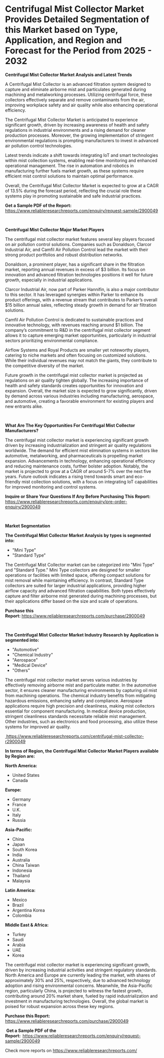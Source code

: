 <p><h1>Centrifugal Mist Collector Market Provides Detailed Segmentation of this Market based on Type, Application, and Region and Forecast for the Period from 2025 - 2032</h1></p><p><strong>Centrifugal Mist Collector Market Analysis and Latest Trends</strong></p>
<p><p>A Centrifugal Mist Collector is an advanced filtration system designed to capture and eliminate airborne mist and particulates generated during machining and metalworking processes. Utilizing centrifugal force, these collectors effectively separate and remove contaminants from the air, improving workplace safety and air quality while also enhancing operational efficiency.</p><p>The Centrifugal Mist Collector Market is anticipated to experience significant growth, driven by increasing awareness of health and safety regulations in industrial environments and a rising demand for cleaner production processes. Moreover, the growing implementation of stringent environmental regulations is prompting manufacturers to invest in advanced air pollution control technologies. </p><p>Latest trends indicate a shift towards integrating IoT and smart technologies within mist collection systems, enabling real-time monitoring and enhanced operational management. The rise in automation and robotics in manufacturing further fuels market growth, as these systems require efficient mist control solutions to maintain optimal performance. </p><p>Overall, the Centrifugal Mist Collector Market is expected to grow at a CAGR of 13.5% during the forecast period, reflecting the crucial role these systems play in promoting sustainable and safe industrial practices.</p></p>
<p><strong>Get a Sample PDF of the Report:&nbsp;</strong> <a href="https://www.reliableresearchreports.com/enquiry/request-sample/2900049?utm_campaign=2186&utm_medium=2&utm_source=Github&utm_content=ia&utm_term=16032025&utm_id=centrifugal-mist-collector">https://www.reliableresearchreports.com/enquiry/request-sample/2900049</a></p>
<p>&nbsp;</p>
<p><strong>Centrifugal Mist Collector Major Market Players</strong></p>
<p><p>The centrifugal mist collector market features several key players focused on air pollution control solutions. Companies such as Donaldson, Clarcor Industrial Air, and Camfil Air Pollution Control lead the market with their strong product portfolios and robust distribution networks.</p><p>Donaldson, a prominent player, has a significant share in the filtration market, reporting annual revenues in excess of $3 billion. Its focus on innovation and advanced filtration technologies positions it well for future growth, especially in industrial applications.</p><p>Clarcor Industrial Air, now part of Parker Hannifin, is also a major contributor to this sector. It has leveraged synergies within Parker to enhance its product offerings, with a revenue stream that contributes to Parker’s overall $15 billion annual sales, reflecting steady growth in demand for air filtration solutions.</p><p>Camfil Air Pollution Control is dedicated to sustainable practices and innovative technology, with revenues reaching around $1 billion. The company’s commitment to R&D in the centrifugal mist collector segment allows it to capture emerging market opportunities, particularly in industrial sectors prioritizing environmental compliance.</p><p>Airflow Systems and Royal Products are smaller yet noteworthy players, catering to niche markets and often focusing on customized solutions. While their individual revenues may not match the giants, they contribute to the competitive diversity of the market.</p><p>Future growth in the centrifugal mist collector market is projected as regulations on air quality tighten globally. The increasing importance of health and safety standards creates opportunities for innovation and expansion. Overall, the market size is expected to grow significantly, driven by demand across various industries including manufacturing, aerospace, and automotive, creating a favorable environment for existing players and new entrants alike.</p></p>
<p>&nbsp;</p>
<p><strong>What Are The Key Opportunities For Centrifugal Mist Collector Manufacturers?</strong></p>
<p><p>The centrifugal mist collector market is experiencing significant growth driven by increasing industrialization and stringent air quality regulations worldwide. The demand for efficient mist elimination systems in sectors like automotive, metalworking, and pharmaceuticals is propelling market expansion. Advancements in technology, enhancing operational efficiency and reducing maintenance costs, further bolster adoption. Notably, the market is projected to grow at a CAGR of around 5-7% over the next five years. Future outlook indicates a rising trend towards smart and eco-friendly mist collection solutions, with a focus on integrating IoT capabilities for improved monitoring and control systems.</p></p>
<p><strong>Inquire or Share Your Questions If Any Before Purchasing This Report:</strong> <a href="https://www.reliableresearchreports.com/enquiry/pre-order-enquiry/2900049?utm_campaign=2186&utm_medium=2&utm_source=Github&utm_content=ia&utm_term=16032025&utm_id=centrifugal-mist-collector">https://www.reliableresearchreports.com/enquiry/pre-order-enquiry/2900049</a></p>
<p>&nbsp;</p>
<p><strong>Market Segmentation</strong></p>
<p><strong>The Centrifugal Mist Collector Market Analysis by types is segmented into:</strong></p>
<p><ul><li>"Mini Type"</li><li>"Standard Type"</li></ul></p>
<p><p>The Centrifugal Mist Collector market can be categorized into "Mini Type" and "Standard Type." Mini Type collectors are designed for smaller operations or facilities with limited space, offering compact solutions for mist removal while maintaining efficiency. In contrast, Standard Type collectors are suited for larger industrial applications, providing higher airflow capacity and advanced filtration capabilities. Both types effectively capture and filter airborne mist generated during machining processes, but their applications differ based on the size and scale of operations.</p></p>
<p><strong>Purchase this Report:&nbsp;</strong><a href="https://www.reliableresearchreports.com/purchase/2900049?utm_campaign=2186&utm_medium=2&utm_source=Github&utm_content=ia&utm_term=16032025&utm_id=centrifugal-mist-collector">https://www.reliableresearchreports.com/purchase/2900049</a></p>
<p>&nbsp;</p>
<p><strong>The Centrifugal Mist Collector Market Industry Research by Application is segmented into:</strong></p>
<p><ul><li>"Automotive"</li><li>"Chemical Industry"</li><li>"Aerospace"</li><li>"Medical Device"</li><li>"Others"</li></ul></p>
<p><p>The centrifugal mist collector market serves various industries by effectively removing airborne mist and particulate matter. In the automotive sector, it ensures cleaner manufacturing environments by capturing oil mist from machining operations. The chemical industry benefits from mitigating hazardous emissions, enhancing safety and compliance. Aerospace applications require high precision and cleanliness, making mist collectors essential for component manufacturing. In medical device production, stringent cleanliness standards necessitate reliable mist management. Other industries, such as electronics and food processing, also utilize these systems for improved air quality.</p></p>
<p><a href="https://www.reliableresearchreports.com/centrifugal-mist-collector-r2900049?utm_campaign=2186&utm_medium=2&utm_source=Github&utm_content=ia&utm_term=16032025&utm_id=centrifugal-mist-collector">&nbsp;https://www.reliableresearchreports.com/centrifugal-mist-collector-r2900049</a></p>
<p><strong>In terms of Region, the Centrifugal Mist Collector Market Players available by Region are:</strong></p>
<p>
    <p> <strong> North America: </strong>
        <ul>
            <li>United States</li>
            <li>Canada</li>
        </ul>
        </p> 
    <p> <strong> Europe: </strong>
        <ul>
            <li>Germany</li>
            <li>France</li>
            <li>U.K.</li>
            <li>Italy</li>
            <li>Russia</li>
        </ul>
        </p> 
    <p> <strong> Asia-Pacific: </strong>
        <ul>
            <li>China</li>
            <li>Japan</li>
            <li>South Korea</li>
            <li>India</li>
            <li>Australia</li>
            <li>China Taiwan</li>
            <li>Indonesia</li>
            <li>Thailand</li>
            <li>Malaysia</li>
        </ul>
        </p> 
    <p> <strong> Latin America: </strong>
        <ul>
            <li>Mexico</li>
            <li>Brazil</li>
            <li>Argentina Korea</li>
            <li>Colombia</li>
        </ul>
        </p> 
    <p> <strong> Middle East & Africa: </strong>
        <ul>
            <li>Turkey</li>
            <li>Saudi</li>
            <li>Arabia</li>
            <li>UAE</li>
            <li>Korea</li>
        </ul>
    </p>
    </p>
<p><p>The centrifugal mist collector market is experiencing significant growth, driven by increasing industrial activities and stringent regulatory standards. North America and Europe are currently leading the market, with shares of approximately 30% and 25%, respectively, due to advanced technology adoption and rising environmental concerns. Meanwhile, the Asia-Pacific region, particularly China, is projected to witness the fastest growth, contributing around 20% market share, fueled by rapid industrialization and investment in manufacturing technologies. Overall, the global market is poised for robust expansion across these key regions.</p></p>
<p><strong>Purchase this Report: </strong><a href="https://www.reliableresearchreports.com/purchase/2900049?utm_campaign=2186&utm_medium=2&utm_source=Github&utm_content=ia&utm_term=16032025&utm_id=centrifugal-mist-collector">https://www.reliableresearchreports.com/purchase/2900049</a></p>
<p>&nbsp;<strong>Get a Sample PDF of the Report:&nbsp;&nbsp;</strong><a href="https://www.reliableresearchreports.com/enquiry/request-sample/2900049?utm_campaign=2186&utm_medium=2&utm_source=Github&utm_content=ia&utm_term=16032025&utm_id=centrifugal-mist-collector">https://www.reliableresearchreports.com/enquiry/request-sample/2900049</a></p>
<p><strong></strong></p>
<p>Check more reports on <a href="https://www.reliableresearchreports.com/?utm_campaign=2186&utm_medium=2&utm_source=Github&utm_content=ia&utm_term=16032025&utm_id=centrifugal-mist-collector">https://www.reliableresearchreports.com/</a></p>